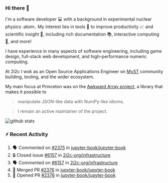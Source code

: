 ### Hi there 👋 

I'm a software developer 💻 with a background in experimental nuclear physics :atom:. My interest lies in tools :wrench: to improve productivity :chart_with_upwards_trend: and scientific insight :telescope:, including rich documentation 📚, interactive computing 🧮, and more! 

I have experience in many aspects of software engineering, including game design, full-stack web development, and high-performance numeric computing. 

At 2i2c I wok as an Open Source Applications Engineer on [MyST](https://github.com/jupyter-book/mystmd) community building, tooling, and the wider ecosystem. 

My main focus at Princeton was on the [Awkward Array project](awkward-array.org/), a library that makes it possible to 
> manipulate JSON-like data with NumPy-like idioms.

> I remain an active maintainer of the project. 

![github stats](https://github-readme-stats.vercel.app/api?username=agoose77&show_icons=true&hide_rank=true&hide_title=true&bg_color=30,e76445,904e95&text_color=efe3ec&icon_color=efe3ec)
<!--
**agoose77/agoose77** is a ✨ _special_ ✨ repository because its `README.md` (this file) appears on your GitHub profile.

Here are some ideas to get you started:

- 🔭 I’m currently working on ...
- 🌱 I’m currently learning ...
- 👯 I’m looking to collaborate on ...
- 🤔 I’m looking for help with ...
- 💬 Ask me about ...
- 📫 How to reach me: ...
- 😄 Pronouns: ...
- ⚡ Fun fact: ...
-->

### :zap: Recent Activity

<!--START_SECTION:activity-->
1. 🗣 Commented on [#2375](https://github.com/jupyter-book/jupyter-book/issues/2375#issuecomment-3044019985) in [jupyter-book/jupyter-book](https://github.com/jupyter-book/jupyter-book)
2. 🔒 Closed issue [#6157](https://github.com/2i2c-org/infrastructure/issues/6157) in [2i2c-org/infrastructure](https://github.com/2i2c-org/infrastructure)
3. 🗣 Commented on [#6157](https://github.com/2i2c-org/infrastructure/issues/6157#issuecomment-3043865642) in [2i2c-org/infrastructure](https://github.com/2i2c-org/infrastructure)
4. 🎉 Merged PR [#2376](https://github.com/jupyter-book/jupyter-book/pull/2376) in [jupyter-book/jupyter-book](https://github.com/jupyter-book/jupyter-book)
5. 💪 Opened PR [#2376](https://github.com/jupyter-book/jupyter-book/pull/2376) in [jupyter-book/jupyter-book](https://github.com/jupyter-book/jupyter-book)
<!--END_SECTION:activity-->
